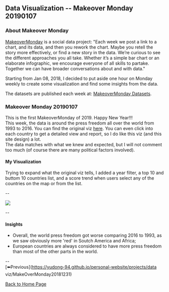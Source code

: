 <head>
  <!-- Global site tag (gtag.js) - Google Analytics -->
<script async src="https://www.googletagmanager.com/gtag/js?id=UA-112502179-1"></script>
<script>
  window.dataLayer = window.dataLayer || [];
  function gtag(){dataLayer.push(arguments);}
  gtag('js', new Date());

  gtag('config', 'UA-112502179-1');
</script>
</head>


## Data Visualization -- Makeover Monday 20190107

### About Makeover Monday

[MakeoverMonday](http://www.makeovermonday.co.uk/) is a social data project:
"Each week we post a link to a chart, and its data, and then you rework the chart.
Maybe you retell the story more effectively, or find a new story in the data.
We’re curious to see the different approaches you all take. Whether it’s a simple bar chart or an elaborate infographic, we encourage everyone of all skills to partake.
Together we can have broader conversations about and with data."

Starting from Jan 08, 2018, I decided to put aside one hour on Monday weekly to create some visualization and find some insights from the data.

The datasets are published each week at: [MakeoverMonday Datasets](http://www.makeovermonday.co.uk/data/).

### Makeover Monday 20190107

This is the first MakeoverMonday of 2019. Happy New Year!!!  
This week, the data is around the press freedom all over the world from 1993 to 2016. You can find the original viz [here](https://freedomhouse.org/report/freedom-press/freedom-press-2017). You can even click into each country to get a detailed view and report, so I do like this viz (and this site design) a lot.  
The data matches with what we knew and expected, but I will not comment too much (of course there are many political factors involved).  

#### My Visualization

Trying to expand what the original viz tells, I added a year filter, a top 10 and buttom 10 countries list, and a score trend when users select any of the countries on the map or from the list.  

--  
<div class='tableauPlaceholder' id='viz1546934248711' style='position: relative'>
<noscript><a href='#'>
  <img alt=' ' src='https:&#47;&#47;public.tableau.com&#47;static&#47;images&#47;Ma&#47;MakeOverMonday20190107&#47;worldpressfreedommap&#47;1_rss.png' style='border: none' />
</a></noscript>
<object class='tableauViz'  style='display:none;'>
  <param name='host_url' value='https%3A%2F%2Fpublic.tableau.com%2F' /> 
  <param name='embed_code_version' value='3' />
  <param name='site_root' value='' />
  <param name='name' value='MakeOverMonday20190107&#47;worldpressfreedommap' />
  <param name='tabs' value='no' />
  <param name='toolbar' value='yes' />
  <param name='static_image' value='https:&#47;&#47;public.tableau.com&#47;static&#47;images&#47;Ma&#47;MakeOverMonday20190107&#47;worldpressfreedommap&#47;1.png' /> 
  <param name='animate_transition' value='yes' />
  <param name='display_static_image' value='yes' />
  <param name='display_spinner' value='yes' />
  <param name='display_overlay' value='yes' />
  <param name='display_count' value='yes' />
</object></div>                
<script type='text/javascript'>         
  var divElement = document.getElementById('viz1546934248711');   
  var vizElement = divElement.getElementsByTagName('object')[0];                    
  vizElement.style.width='800px';vizElement.style.height='827px';                
  var scriptElement = document.createElement('script');                    
  scriptElement.src = 'https://public.tableau.com/javascripts/api/viz_v1.js';                    
  vizElement.parentNode.insertBefore(scriptElement, vizElement);          
</script>  


--  

#### Insights
* Overall, the world press freedom got worse comparing 2016 to 1993, as we saw obviously more 'red' in Soutch America and Africa;  
* European countries are always considered to have more press freedom than most of the other parts in the world.  

--  
[⬅️Previous](https://yudong-94.github.io/personal-website/projects/data viz/MakeOverMonday20181231) 

[Back to Home Page](https://yudong-94.github.io/personal-website/)
